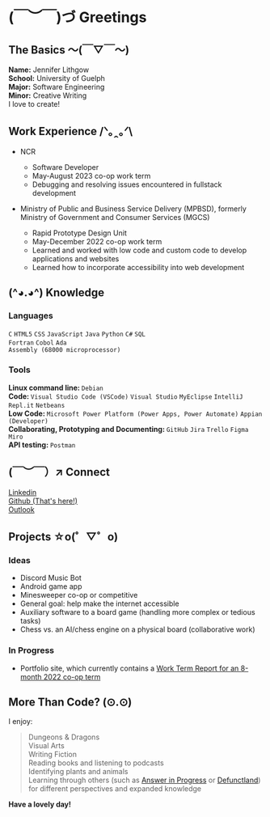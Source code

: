 # (￣︶￣)づ Greetings 
## The Basics ～(￣▽￣～)
**Name:** Jennifer Lithgow  
**School:** University of Guelph  
**Major:** Software Engineering  
**Minor:** Creative Writing  
I love to create!

## Work Experience /ᐠ｡ꞈ｡ᐟ\
* NCR
  * Software Developer
  * May-August 2023 co-op work term
  * Debugging and resolving issues encountered in fullstack development

* Ministry of Public and Business Service Delivery (MPBSD), formerly Ministry of Government and Consumer Services (MGCS)  
  * Rapid Prototype Design Unit  
  * May-December 2022 co-op work term  
  * Learned and worked with low code and custom code to develop applications and websites  
  * Learned how to incorporate accessibility into web development  

## (^◕.◕^) Knowledge
### Languages
`C` `HTML5` `CSS` `JavaScript` `Java` `Python` `C#` `SQL`   
`Fortran` `Cobol` `Ada`  
`Assembly (68000 microprocessor)`  
### Tools
<strong>Linux command line: </strong> `Debian`  
<strong>Code: </strong> `Visual Studio Code (VSCode)` `Visual Studio` `MyEclipse` `IntelliJ` `Repl.it` `Netbeans`  
<strong>Low Code: </strong> `Microsoft Power Platform (Power Apps, Power Automate)` `Appian (Developer)`  
<strong>Collaborating, Prototyping and Documenting: </strong> `GitHub` `Jira` `Trello` `Figma` `Miro`  
<strong>API testing: </strong> `Postman`

## (￣︶￣）↗ Connect 
[Linkedin][1]  
[Github (That's here!)][2]  
[Outlook](mailto:jlithgow@uoguelph.ca)

## Projects ☆o(゜▽゜o)  
### Ideas
* Discord Music Bot  
* Android game app
* Minesweeper co-op or competitive
* General goal: help make the internet accessible  
* Auxiliary software to a board game (handling more complex or tedious tasks)  
* Chess vs. an AI/chess engine on a physical board (collaborative work)
<!-- https://en.m.wikipedia.org/wiki/Esoteric_programming_language -->
### In Progress
* Portfolio site, which currently contains a [Work Term Report for an 8-month 2022 co-op term](https://jenlith.github.io/Pages/rpdu2022)

## More Than Code? (⊙.⊙)
I enjoy:  
> Dungeons & Dragons  
> Visual Arts  
> Writing Fiction  
> Reading books and listening to podcasts  
> Identifying plants and animals  
> Learning through others (such as [Answer in Progress](https://www.youtube.com/c/answerinprogress/featured) or [Defunctland](https://www.youtube.com/@Defunctland)) for different perspectives and expanded knowledge  

<p style="font:18pt;">
 <strong>Have a lovely day!</strong>
</p>

[1]:https://www.linkedin.com/in/jenlithgow/
[2]:https://github.com/jenlith
[3]:jlithgow@uoguelph.ca

<!--

<p align="center">
  <a href="https://badge.fury.io/js/electron-markdownify">
    <img src="https://badge.fury.io/js/electron-markdownify.svg"
         alt="Gitter">
  </a>
  <a href="https://gitter.im/amitmerchant1990/electron-markdownify"><img src="https://badges.gitter.im/amitmerchant1990/electron-markdownify.svg"></a>
  <a href="https://saythanks.io/to/bullredeyes@gmail.com">
      <img src="https://img.shields.io/badge/SayThanks.io-%E2%98%BC-1EAEDB.svg">
  </a>
  <a href="https://www.paypal.me/AmitMerchant">
    <img src="https://img.shields.io/badge/$-donate-ff69b4.svg?maxAge=2592000&amp;style=flat">
  </a>
</p>

[there's more of those emojis here](https://sillemojis.tumblr.com/)  
(￣_,￣ )（￣︶￣）↗　(～￣▽￣)～（*＾-＾*）(づ￣ 3￣)づ (^◕.◕^)
**jenlith/jenlith** is a ✨ _special_ ✨ repository because its `README.md` (this file) appears on your GitHub profile.
Here are some ideas to get you started:
- 🔭 I’m currently working on ...
- 🌱 I’m currently learning ...
- 👯 I’m looking to collaborate on ...
- 🤔 I’m looking for help with ...
- 💬 Ask me about ...
- 📫 How to reach me: ...
- 😄 Pronouns: ...
- ⚡ Fun fact: ...

###
    namespace AboutMe

    {   
        class Me

            string name = "Xiaoya Zou";
            string firstName = "My first name can be pronounced as 'Shiao-ya'🙂";
            string education = "Software Development & Network Engineering Student at Sheridan College";
            string coop = "Low-code Application Developer (Jan 2022 - Present)";
            string greetings = "✨ Thanks for dropping by ✨";

            static void Main(string[] args)
            {
                Me Xiaoya = new Me();
                Console.WriteLine(Xiaoya.greetings);
            }
        }
    }
    
### 

https://docs.github.com/en/get-started/writing-on-github/getting-started-with-writing-and-formatting-on-github/basic-writing-and-formatting-syntax
-->
